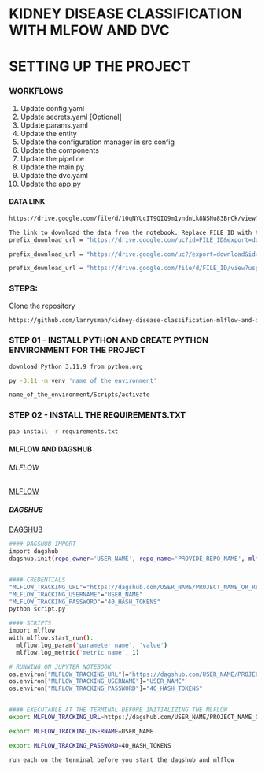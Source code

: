 # KIDNEY DISEASE CLASSIFICATION WITH MLFOW AND DVC


# SETTING UP THE PROJECT

### WORKFLOWS
1. Update config.yaml
2. Update secrets.yaml [Optional]
3. Update params.yaml
4. Update the entity
5. Update the configuration manager in src config
6. Update the components
7. Update the pipeline
8. Update the main.py
9. Update the dvc.yaml
10. Update the app.py

#### DATA LINK
```bash
https://drive.google.com/file/d/10qNYUcIT9QIQ9m1yndnLk8NSNu83BrCk/view?usp=sharing
```

```bash
The link to download the data from the notebook. Replace FILE_ID with the actual file_id which is the '33 hashed codes' from the link of the data from the drive.
prefix_download_url = "https://drive.google.com/uc?id=FILE_ID&export=download"

prefix_download_url = "https://drive.google.com/uc?/export=download&id=FILE_ID"

prefix_download_url = "https://drive.google.com/file/d/FILE_ID/view?usp=sharing&export=download"
```

### STEPS:
Clone the repository

```bash
https://github.com/larrysman/kidney-disease-classification-mlflow-and-dvc
```

### STEP 01 - INSTALL PYTHON AND CREATE PYTHON ENVIRONMENT FOR THE PROJECT

```bash
download Python 3.11.9 from python.org
```

```bash
py -3.11 -m venv 'name_of_the_environment'
```

```bash
name_of_the_environment/Scripts/activate
```


### STEP 02 - INSTALL THE REQUIREMENTS.TXT

```bash
pip install -r requirements.txt
```

#### MLFLOW AND DAGSHUB

###### MLFLOW

[MLFLOW](https://mlflow.org/docs/latest/ml/)


##### DAGSHUB

[DAGSHUB](https://dagshub.com/)


```bash
#### DAGSHUB IMPORT
import dagshub
dagshub.init(repo_owner='USER_NAME', repo_name='PROVIDE_REPO_NAME', mlflow=True)


#### CREDENTIALS
"MLFLOW_TRACKING_URL"="https://dagshub.com/USER_NAME/PROJECT_NAME_OR_REPO.mlflow"
"MLFLOW_TRACKING_USERNAME"="USER_NAME"
"MLFLOW_TRACKING_PASSWORD"="40_HASH_TOKENS"
python script.py

#### SCRIPTS
import mlflow
with mlflow.start_run():
  mlflow.log_param('parameter name', 'value')
  mlflow.log_metric('metric name', 1)
```

```bash
# RUNNING ON JUPYTER NOTEBOOK
os.environ["MLFLOW_TRACKING_URL"]="https://dagshub.com/USER_NAME/PROJECT_NAME_OR_REPO.mlflow"
os.environ["MLFLOW_TRACKING_USERNAME"]="USER_NAME"
os.environ["MLFLOW_TRACKING_PASSWORD"]="40_HASH_TOKENS"


#### EXECUTABLE AT THE TERMINAL BEFORE INITIALIZING THE MLFLOW
export MLFLOW_TRACKING_URL=https://dagshub.com/USER_NAME/PROJECT_NAME_OR_REPO.mlflow

export MLFLOW_TRACKING_USERNAME=USER_NAME

export MLFLOW_TRACKING_PASSWORD=40_HASH_TOKENS

run each on the terminal before you start the dagshub and mlflow
```





